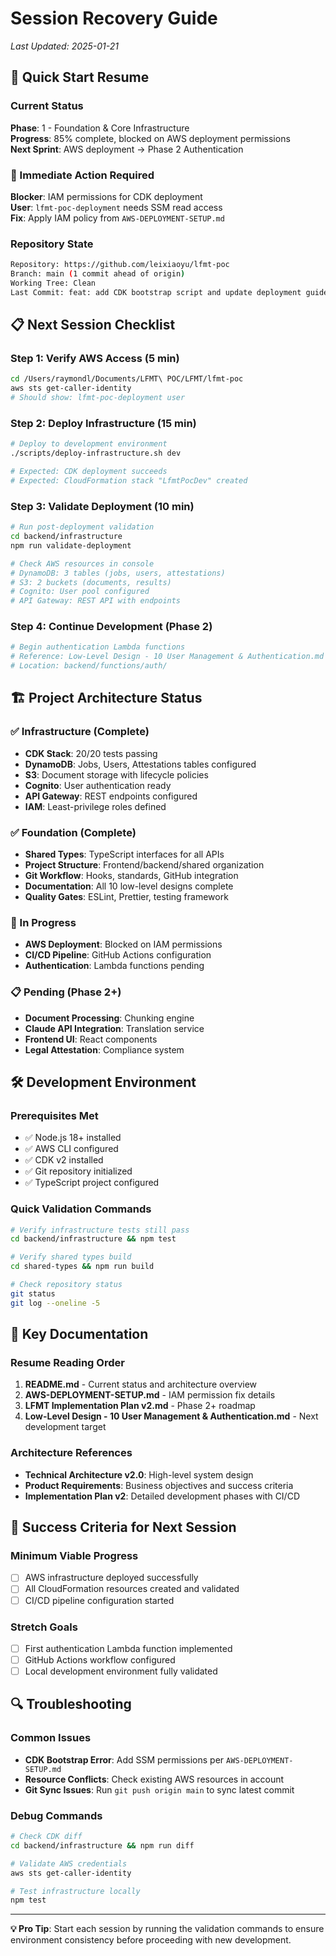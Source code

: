 # Session Recovery Guide
*Last Updated: 2025-01-21*

## 🎯 Quick Start Resume

### Current Status
**Phase**: 1 - Foundation & Core Infrastructure  
**Progress**: 85% complete, blocked on AWS deployment permissions  
**Next Sprint**: AWS deployment → Phase 2 Authentication

### 🚨 Immediate Action Required
**Blocker**: IAM permissions for CDK deployment  
**User**: `lfmt-poc-deployment` needs SSM read access  
**Fix**: Apply IAM policy from `AWS-DEPLOYMENT-SETUP.md`

### Repository State
```bash
Repository: https://github.com/leixiaoyu/lfmt-poc
Branch: main (1 commit ahead of origin)
Working Tree: Clean
Last Commit: feat: add CDK bootstrap script and update deployment guide
```

## 📋 Next Session Checklist

### Step 1: Verify AWS Access (5 min)
```bash
cd /Users/raymondl/Documents/LFMT\ POC/LFMT/lfmt-poc
aws sts get-caller-identity
# Should show: lfmt-poc-deployment user
```

### Step 2: Deploy Infrastructure (15 min)
```bash
# Deploy to development environment
./scripts/deploy-infrastructure.sh dev

# Expected: CDK deployment succeeds
# Expected: CloudFormation stack "LfmtPocDev" created
```

### Step 3: Validate Deployment (10 min)
```bash
# Run post-deployment validation
cd backend/infrastructure
npm run validate-deployment

# Check AWS resources in console
# DynamoDB: 3 tables (jobs, users, attestations)
# S3: 2 buckets (documents, results)  
# Cognito: User pool configured
# API Gateway: REST API with endpoints
```

### Step 4: Continue Development (Phase 2)
```bash
# Begin authentication Lambda functions
# Reference: Low-Level Design - 10 User Management & Authentication.md
# Location: backend/functions/auth/
```

## 🏗️ Project Architecture Status

### ✅ Infrastructure (Complete)
- **CDK Stack**: 20/20 tests passing
- **DynamoDB**: Jobs, Users, Attestations tables configured
- **S3**: Document storage with lifecycle policies
- **Cognito**: User authentication ready
- **API Gateway**: REST endpoints configured
- **IAM**: Least-privilege roles defined

### ✅ Foundation (Complete)
- **Shared Types**: TypeScript interfaces for all APIs
- **Project Structure**: Frontend/backend/shared organization
- **Git Workflow**: Hooks, standards, GitHub integration
- **Documentation**: All 10 low-level designs complete
- **Quality Gates**: ESLint, Prettier, testing framework

### 🔄 In Progress
- **AWS Deployment**: Blocked on IAM permissions
- **CI/CD Pipeline**: GitHub Actions configuration
- **Authentication**: Lambda functions pending

### 📋 Pending (Phase 2+)
- **Document Processing**: Chunking engine
- **Claude API Integration**: Translation service  
- **Frontend UI**: React components
- **Legal Attestation**: Compliance system

## 🛠️ Development Environment

### Prerequisites Met
- ✅ Node.js 18+ installed
- ✅ AWS CLI configured  
- ✅ CDK v2 installed
- ✅ Git repository initialized
- ✅ TypeScript project configured

### Quick Validation Commands
```bash
# Verify infrastructure tests still pass
cd backend/infrastructure && npm test

# Verify shared types build
cd shared-types && npm run build

# Check repository status  
git status
git log --oneline -5
```

## 📖 Key Documentation

### Resume Reading Order
1. **README.md** - Current status and architecture overview
2. **AWS-DEPLOYMENT-SETUP.md** - IAM permission fix details
3. **LFMT Implementation Plan v2.md** - Phase 2+ roadmap
4. **Low-Level Design - 10 User Management & Authentication.md** - Next development target

### Architecture References
- **Technical Architecture v2.0**: High-level system design
- **Product Requirements**: Business objectives and success criteria
- **Implementation Plan v2**: Detailed development phases with CI/CD

## 🎯 Success Criteria for Next Session

### Minimum Viable Progress
- [ ] AWS infrastructure deployed successfully
- [ ] All CloudFormation resources created and validated
- [ ] CI/CD pipeline configuration started

### Stretch Goals
- [ ] First authentication Lambda function implemented
- [ ] GitHub Actions workflow configured
- [ ] Local development environment fully validated

## 🔍 Troubleshooting

### Common Issues
- **CDK Bootstrap Error**: Add SSM permissions per `AWS-DEPLOYMENT-SETUP.md`
- **Resource Conflicts**: Check existing AWS resources in account
- **Git Sync Issues**: Run `git push origin main` to sync latest commit

### Debug Commands
```bash
# Check CDK diff
cd backend/infrastructure && npm run diff

# Validate AWS credentials
aws sts get-caller-identity

# Test infrastructure locally
npm test
```

---

**💡 Pro Tip**: Start each session by running the validation commands to ensure environment consistency before proceeding with new development.